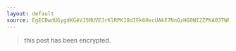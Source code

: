 ```yaml
---
layout: default
source: EgECBwdUGygdKG4VJSMUVEJrKlRPK18dIFk6HxcUAkE7NnQzHG0NI2ZPKA03TWE=
---
```


> this post has been encrypted.